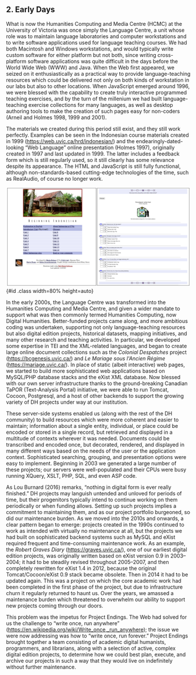 
## 2. Early Days

What is now the Humanities Computing and Media Centre (HCMC) at the University of Victoria was once simply the Language Centre, a unit whose role was to maintain language laboratories and computer workstations and to write software applications used for language teaching courses. We had both Macintosh and Windows workstations, and would typically write custom software for either platform but not both, since writing cross-platform software applications was quite difficult in the days before the World Wide Web (WWW) and Java. When the Web first appeared, we seized on it enthusiastically as a practical way to provide language-teaching resources which could be delivered not only on both kinds of workstation in our labs but also to other locations. When JavaScript emerged around 1996, we were blessed with the capability to create truly interactive programmed teaching exercises, and by the turn of the millenium we had built language-teaching exercise collections for many languages, as well as desktop authoring tools to make the creation of such pages easy for non-coders (Arneil and Holmes 1998, 1999 and 2001).

The materials we created during this period still exist, and they still work perfectly. Examples can be seen in the Indonesian course materials created in 1999 (https://web.uvic.ca/hrd/indonesian/) and the endearingly-dated-looking “Web Language” online presentation (Holmes 1997), originally created in 1997 and last updated in 1999. The latter includes a feedback form which is still regularly used, so it still clearly has some relevance despite its appearance. The HTML and JavaScript is still fully functional, although non-standards-based cutting-edge technologies of the time, such as RealAudio, of course no longer work.

![Screenshot of _Beginning Indonesian_ homepage (left) and exercise (right). Screenshot taken in 2021, but it looked the same in 1999.](images/indonesianHomeAndExercise.png){#id .class width=80% height=auto}

In the early 2000s, the Language Centre was transformed into the Humanities Computing and Media Centre, and given a wider mandate to support what was then commonly termed Humanities Computing, now Digital Humanities. Better-funded projects came along, and more ambitious coding was undertaken, supporting not only language-teaching resources but also digital edition projects, historical datasets, mapping initiatives, and many other research and teaching activities. In particular, we developed some expertise in TEI and the XML-related languages, and began to create large online document collections such as the _Colonial Despatches_ project (https://bcgenesis.uvic.ca/) and _Le Mariage sous l'Ancien Régime_ (https://mariage.uvic.ca/). In place of static (albeit interactive) web pages, we started to build more sophisticated web applications based on MySQL/PHP database stacks and the eXist XML database. Now blessed with our own server infrastructure thanks to the ground-breaking Canadian TaPOR (Text-Analysis Portal) initiative, we were able to run Tomcat, Cocoon, Postgresql, and a host of other backends to support the growing variety of DH projects under way at our institution.

These server-side systems enabled us (along with the rest of the DH community) to build resources which were more coherent and easier to maintain; information about a single entity, individual, or place could be encoded or stored in a single record, but retrieved and displayed in a multitude of contexts wherever it was needed. Documents could be transcribed and encoded once, but decorated, rendered, and displayed in many different ways based on the needs of the user or the application context. Sophisticated searching, grouping, and presentation options were easy to implement. Beginning in 2003 we generated a large number of these projects; our servers were well-populated and their CPUs were busy running XQuery, XSLT, PHP, SQL, and even ASP code.

As Lou Burnard (2016) remarks, “nothing in digital form is ever really finished.” DH projects may languish untended and unloved for periods of time, but their progenitors typically intend to continue working on them periodically or when funding allows. Setting up such projects implies a commitment to maintaining them, and as our project portfolio burgeoned, so did our maintenance burden. As we moved into the 2010s and onwards, a clear pattern began to emerge: projects created in the 1990s continued to work as intended with virtually no maintenance at all, but the projects we had built on sophisticated backend systems such as MySQL and eXist required frequent and time-consuming maintenance work. As an example, the _Robert Graves Diary_ (https://graves.uvic.ca/), one of our earliest digital edition projects, was originally written based on eXist version 0.9 in 2003–2004; it had to be steadily revised throughout 2005–2007, and then completely rewritten for eXist 1.4 in 2012, because the original Tomcat/Cocoon/eXist 0.9 stack became obsolete. Then in 2014 it had to be updated again. This was a project on which the core academic work had been completed in the first phase of the project, but due to infrastructure churn it regularly returned to haunt us. Over the years, we amassed a maintenance burden which threatened to overwhelm our ability to support new projects coming through our doors.

This problem was the impetus for Project Endings. The Web had solved for us the challenge to “write once, run anywhere” (https://en.wikipedia.org/wiki/Write_once,_run_anywhere); the issue we were now addressing was how to “write once, run forever.” Project Endings brought together a team consisting of academic digital humanists, programmers, and librarians, along with a selection of active, complex digital edition projects, to determine how we could best plan, execute, and archive our projects in such a way that they would live on indefinitely without further maintenance. 

